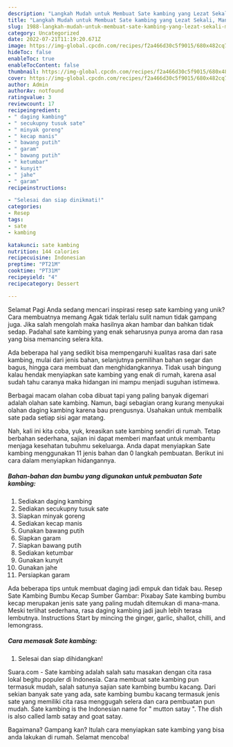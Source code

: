 ```yaml
---
description: "Langkah Mudah untuk Membuat Sate kambing yang Lezat Sekali, Mantap"
title: "Langkah Mudah untuk Membuat Sate kambing yang Lezat Sekali, Mantap"
slug: 1988-langkah-mudah-untuk-membuat-sate-kambing-yang-lezat-sekali-mantap
category: Uncategorized
date: 2022-07-21T11:19:20.671Z
image: https://img-global.cpcdn.com/recipes/f2a466d30c5f9015/680x482cq70/sate-kambing-foto-resep-utama.jpg
hideToc: false
enableToc: true
enableTocContent: false
thumbnail: https://img-global.cpcdn.com/recipes/f2a466d30c5f9015/680x482cq70/sate-kambing-foto-resep-utama.jpg
cover: https://img-global.cpcdn.com/recipes/f2a466d30c5f9015/680x482cq70/sate-kambing-foto-resep-utama.jpg
author: Admin
authorAv: notfound
ratingvalue: 3
reviewcount: 17
recipeingredient:
- " daging kambing"
- " secukupny tusuk sate"
- " minyak goreng"
- " kecap manis"
- " bawang putih"
- " garam"
- " bawang putih"
- " ketumbar"
- " kunyit"
- " jahe"
- " garam"
recipeinstructions:

- "Selesai dan siap dinikmati!"
categories:
- Resep
tags:
- sate
- kambing

katakunci: sate kambing 
nutrition: 144 calories
recipecuisine: Indonesian
preptime: "PT21M"
cooktime: "PT31M"
recipeyield: "4"
recipecategory: Dessert

---
```



Selamat Pagi Anda sedang mencari inspirasi resep sate kambing yang unik? Cara membuatnya memang Agak tidak terlalu sulit namun tidak gampang juga. Jika salah mengolah maka hasilnya akan hambar dan bahkan tidak sedap. Padahal sate kambing yang enak seharusnya punya aroma dan rasa yang bisa memancing selera kita.


Ada beberapa hal yang sedikit bisa mempengaruhi kualitas rasa dari sate kambing, mulai dari jenis bahan, selanjutnya pemilihan bahan segar dan bagus, hingga cara membuat dan menghidangkannya. Tidak usah bingung kalau hendak menyiapkan sate kambing yang enak di rumah, karena asal sudah tahu caranya maka hidangan ini mampu menjadi suguhan istimewa.

Berbagai macam olahan coba dibuat tapi yang paling banyak digemari adalah olahan sate kambing. Namun, bagi sebagian orang kurang menyukai olahan daging kambing karena bau prengusnya. Usahakan untuk membalik sate pada setiap sisi agar matang.


Nah, kali ini kita coba, yuk, kreasikan sate kambing sendiri di rumah. Tetap berbahan sederhana, sajian ini dapat memberi manfaat untuk membantu menjaga kesehatan tubuhmu sekeluarga. Anda dapat menyiapkan Sate kambing menggunakan 11 jenis bahan dan 0 langkah pembuatan. Berikut ini cara dalam menyiapkan hidangannya.

<!--inarticleads1-->

##### Bahan-bahan dan bumbu yang digunakan untuk pembuatan Sate kambing:

1. Sediakan  daging kambing
1. Sediakan  secukupny tusuk sate
1. Siapkan  minyak goreng
1. Sediakan  kecap manis
1. Gunakan  bawang putih
1. Siapkan  garam
1. Siapkan  bawang putih
1. Sediakan  ketumbar
1. Gunakan  kunyit
1. Gunakan  jahe
1. Persiapkan  garam


Ada beberapa tips untuk membuat daging jadi empuk dan tidak bau. Resep Sate Kambing Bumbu Kecap Sumber Gambar: Pixabay Sate kambing bumbu kecap merupakan jenis sate yang paling mudah ditemukan di mana-mana. Meski terlihat sederhana, rasa daging kambing jadi jauh lebih terasa lembutnya. Instructions Start by mincing the ginger, garlic, shallot, chilli, and lemongrass. 

<!--inarticleads2-->

##### Cara memasak Sate kambing:


1. Selesai dan siap dihidangkan!

Suara.com - Sate kambing adalah salah satu masakan dengan cita rasa lokal begitu populer di Indonesia. Cara membuat sate kambing pun termasuk mudah, salah satunya sajian sate kambing bumbu kacang. Dari sekian banyak sate yang ada, sate kambing bumbu kacang termasuk jenis sate yang memiliki cita rasa menggugah selera dan cara pembuatan pun mudah. Sate kambing is the Indonesian name for &#34; mutton satay &#34;. The dish is also called lamb satay and goat satay. 

Bagaimana? Gampang kan? Itulah cara menyiapkan sate kambing yang bisa anda lakukan di rumah. Selamat mencoba!
